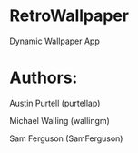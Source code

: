 # RetroWallpaper

Dynamic Wallpaper App

# Authors:

Austin Purtell (purtellap)

Michael Walling (wallingm)

Sam Ferguson (SamFerguson)
